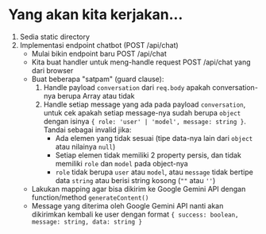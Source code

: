 # Yang akan kita kerjakan...

1. Sedia static directory
2. Implementasi endpoint chatbot (POST /api/chat)
   - Mulai bikin endpoint baru POST /api/chat
   - Kita buat handler untuk meng-handle request POST /api/chat yang dari browser
   - Buat beberapa "satpam" (guard clause):
     1. Handle payload `conversation` dari `req.body` apakah conversation-nya berupa Array atau tidak
     2. Handle setiap message yang ada pada payload `conversation`, untuk cek apakah setiap message-nya sudah berupa `object` dengan isinya `{ role: 'user' | 'model', message: string }`. Tandai sebagai invalid jika:
        - Ada elemen yang tidak sesuai (tipe data-nya lain dari `object` atau nilainya `null`)
        - Setiap elemen tidak memiliki 2 property persis, dan tidak memiliki `role` dan `model` pada object-nya
        - `role` tidak berupa `user` atau `model`, atau `message` tidak bertipe data `string` atau berisi string kosong (`""` atau `''`)
   - Lakukan mapping agar bisa dikirim ke Google Gemini API dengan function/method `generateContent()`
   - Message yang diterima oleh Google Gemini API nanti akan dikirimkan kembali ke user dengan format `{ success: boolean, message: string, data: string }`
